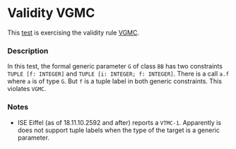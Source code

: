 # Validity VGMC

This [test](.) is exercising the validity rule [VGMC](../Readme.md).

### Description

In this test, the formal generic parameter `G` of class `BB` has two constraints `TUPLE [f: INTEGER]` and `TUPLE [i: INTEGER; f: INTEGER]`. There is a call `a.f` where `a` is of type `G`. But `f` is a tuple label in both generic constraints. This violates `VGMC`.

### Notes

* ISE Eiffel (as of 18.11.10.2592 and after) reports a `VTMC-1`. Apparently is does not support tuple labels when the type of the target is a generic parameter.
